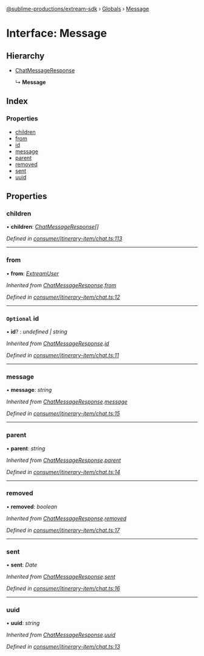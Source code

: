 [@sublime-productions/extream-sdk](../README.md) › [Globals](../globals.md) › [Message](message.md)

# Interface: Message

## Hierarchy

* [ChatMessageResponse](chatmessageresponse.md)

  ↳ **Message**

## Index

### Properties

* [children](message.md#children)
* [from](message.md#from)
* [id](message.md#optional-id)
* [message](message.md#message)
* [parent](message.md#parent)
* [removed](message.md#removed)
* [sent](message.md#sent)
* [uuid](message.md#uuid)

## Properties

###  children

• **children**: *[ChatMessageResponse](chatmessageresponse.md)[]*

*Defined in [consumer/itinerary-item/chat.ts:113](https://github.com/Extream-SaaS/ex-sdk/blob/2aed8a2/src/consumer/itinerary-item/chat.ts#L113)*

___

###  from

• **from**: *[ExtreamUser](extreamuser.md)*

*Inherited from [ChatMessageResponse](chatmessageresponse.md).[from](chatmessageresponse.md#from)*

*Defined in [consumer/itinerary-item/chat.ts:12](https://github.com/Extream-SaaS/ex-sdk/blob/2aed8a2/src/consumer/itinerary-item/chat.ts#L12)*

___

### `Optional` id

• **id**? : *undefined | string*

*Inherited from [ChatMessageResponse](chatmessageresponse.md).[id](chatmessageresponse.md#optional-id)*

*Defined in [consumer/itinerary-item/chat.ts:11](https://github.com/Extream-SaaS/ex-sdk/blob/2aed8a2/src/consumer/itinerary-item/chat.ts#L11)*

___

###  message

• **message**: *string*

*Inherited from [ChatMessageResponse](chatmessageresponse.md).[message](chatmessageresponse.md#message)*

*Defined in [consumer/itinerary-item/chat.ts:15](https://github.com/Extream-SaaS/ex-sdk/blob/2aed8a2/src/consumer/itinerary-item/chat.ts#L15)*

___

###  parent

• **parent**: *string*

*Inherited from [ChatMessageResponse](chatmessageresponse.md).[parent](chatmessageresponse.md#parent)*

*Defined in [consumer/itinerary-item/chat.ts:14](https://github.com/Extream-SaaS/ex-sdk/blob/2aed8a2/src/consumer/itinerary-item/chat.ts#L14)*

___

###  removed

• **removed**: *boolean*

*Inherited from [ChatMessageResponse](chatmessageresponse.md).[removed](chatmessageresponse.md#removed)*

*Defined in [consumer/itinerary-item/chat.ts:17](https://github.com/Extream-SaaS/ex-sdk/blob/2aed8a2/src/consumer/itinerary-item/chat.ts#L17)*

___

###  sent

• **sent**: *Date*

*Inherited from [ChatMessageResponse](chatmessageresponse.md).[sent](chatmessageresponse.md#sent)*

*Defined in [consumer/itinerary-item/chat.ts:16](https://github.com/Extream-SaaS/ex-sdk/blob/2aed8a2/src/consumer/itinerary-item/chat.ts#L16)*

___

###  uuid

• **uuid**: *string*

*Inherited from [ChatMessageResponse](chatmessageresponse.md).[uuid](chatmessageresponse.md#uuid)*

*Defined in [consumer/itinerary-item/chat.ts:13](https://github.com/Extream-SaaS/ex-sdk/blob/2aed8a2/src/consumer/itinerary-item/chat.ts#L13)*
